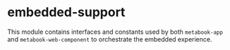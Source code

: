 # embedded-support

This module contains interfaces and constants used by both `metabook-app` and `metabook-web-component` to orchestrate the embedded experience.
